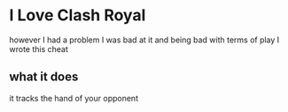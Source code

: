 # I Love Clash Royal

however I had a problem I was bad at it 
and being bad with terms of play I wrote this cheat

## what it does
it tracks the hand of your opponent
